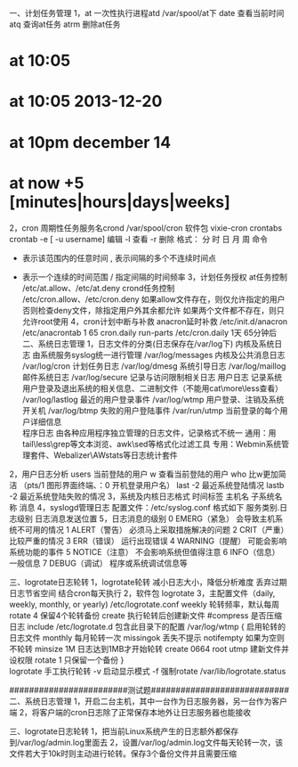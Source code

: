 一、计划任务管理
1，at	一次性执行进程atd        /var/spool/at下
date	查看当前时间
atq	查询at任务
atrm	删除at任务
# at 10:05
# at 10:05 2013-12-20
# at 10pm december 14
# at now +5 [minutes|hours|days|weeks]

2，cron	周期性任务服务名crond	/var/spool/cron 
软件包
        vixie-cron 
        crontabs
crontab -e [ -u username]	编辑
        -l  	查看
        -r  	删除 
格式：
分 时 日 月 周	命令
*    表示该范围内的任意时间
,    表示间隔的多个不连续时间点
-    表示一个连续的时间范围
/    指定间隔的时间频率
3，计划任务授权
at任务控制
	/etc/at.allow、/etc/at.deny
crond任务控制
	/etc/cron.allow、/etc/cron.deny
如果allow文件存在，则仅允许指定的用户
否则检查deny文件，除指定用户外其余都允许
如果两个文件都不存在，则只允许root使用
4，cron计划中断与补救
anacron延时补救
/etc/init.d/anacron
/etc/anacrontab
1       65       cron.daily     run-parts /etc/cron.daily
1天    65分钟后
二、系统日志管理
1，日志文件的分类(日志保存在/var/log下)
内核及系统日志
由系统服务syslog统一进行管理
	/var/log/messages       内核及公共消息日志
	/var/log/cron	    计划任务日志
	/var/log/dmesg	    系统引导日志
	/var/log/maillog           邮件系统日志
	/var/log/secure	    记录与访问限制相关日志
用户日志
记录系统用户登录及退出系统的相关信息、二进制文件（不能用cat\more\less查看）
	/var/log/lastlog    最近的用户登录事件
	/var/log/wtmp	    用户登录、注销及系统开关机
	/var/log/btmp 	    失败的用户登陆事件
	/var/run/utmp	    当前登录的每个用户详细信息	
程序日志
由各种应用程序独立管理的日志文件，记录格式不统一
通用：用tail\less\grep等文本浏览、awk\sed等格式化过滤工具
专用：Webmin系统管理套件、Webalizer\AWstats等日志统计套件

2，用户日志分析
users	当前登陆的用户
w	查看当前登陆的用户
who	比w更加简洁  （pts/1  图形界面终端、：0 开机登录用户名）
last  -2	最近系统登陆情况
lastb  -2	最近系统登陆失败的情况
3，系统及内核日志格式
时间标签	   主机名    子系统名称    消息
4，syslogd管理日志
配置文件：/etc/syslog.conf
格式如下
服务类别.日志级别           日志消息发送位置 
5，日志消息的级别
0  EMERG（紧急）		会导致主机系统不可用的情况
1  ALERT（警告）		必须马上采取措施解决的问题
2  CRIT（严重）		比较严重的情况
3  ERR（错误）		运行出现错误
4  WARNING（提醒）	可能会影响系统功能的事件
5  NOTICE（注意）	                不会影响系统但值得注意
6  INFO（信息）		一般信息
7  DEBUG（调试）		程序或系统调试信息等

三、logrotate日志轮转
1，logrotate轮转
	减小日志大小，降低分析难度
	丢弃过期日志节省空间
	结合cron每天执行
2，软件包
	logrotate
3，主配置文件（daily, weekly, monthly, or yearly)
	/etc/logrotate.conf
	weekly  	轮转频率，默认每周
	rotate 4  	保留4个轮转备份
	create  	执行轮转后创建新文件
	#compress  	是否压缩日志
	include /etc/logrotate.d  	包含此目录下的配置
	/var/log/wtmp {  		启用轮转的日志文件
    		monthly  		每月轮转一次
		missingok  	丢失不提示
    		notifempty 	如果为空则不轮转
    		minsize 1M  	日志达到1MB才开始轮转
    		create 0664 root utmp  建新文件并设权限
    		rotate 1  		     只保留一个备份
		}	
logrotate	手工执行轮转
	-v	启动显示模式
	-f	强制rotate
/var/lib/logrotate.status






########################测试题############################
二、系统日志管理
1，开启二台主机，其中一台作为日志服务器，另一台作为客户端
2，将客户端的cron日志除了正常保存本地外让日志服务器也能接收

三、logrotate日志轮转
1，把当前Linux系统产生的日志额外都保存到/var/log/admin.log里面去
2，设置/var/log/admin.log文件每天轮转一次，该文件若大于10k时则主动进行轮转。保存3个备份文件并且需要压缩



